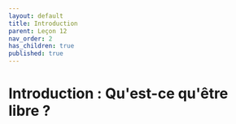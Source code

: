 ```yaml
---
layout: default
title: Introduction
parent: Leçon 12
nav_order: 2
has_children: true
published: true
---
```


# Introduction : Qu'est-ce qu'être libre ?


